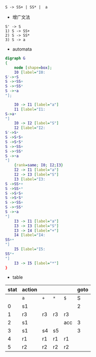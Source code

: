 ` S -> SS+ | SS* |  a `

- 增广文法
```
S' -> S
1) S -> SS+
2) S -> SS*
3) S -> a
```

- automata

``` dot
digraph G
{
    node [shape=box];
    I0 [label="I0:
S'->•S
S ->•SS+
S ->•SS*
S ->•a
"];

    I0 -> I1 [label="a"]
    I1 [label="I1:
S->a•
"]
    I0 -> I2 [label="S"]
    I2 [label="I2:
S'->S•
S ->S•S+
S ->S•S*
S ->•SS+
S ->•SS*
S ->•a
"]
    {rank=same; I0; I2;I3}
    I2 -> I1 [label="a"]
    I2 -> I3 [label="S"]
    I3 [label="I3:
S ->SS•+
S ->SS•*
S ->S•S+
S ->S•S*
S ->•SS+
S ->•SS*
S ->•a
"]
    I3 -> I1 [label="a"]
    I3 -> I3 [label="S"]
    I3 -> I4 [label="+"]
    I4 [label="I4:
SS+•
"]
    I5 [label="I5:
SS*•
"]
    I3 -> I5 [label="*"]
}
```
- table

| stat | action | | | | goto | 
|--|--|--|--|--|--|
| | `a` | `+` | `*` | `$` | S |
|0| s1  |     |     |     | 2 |
|1| r3  | r3  | r3  | r3  |   |
|2| s1  |     |     | acc | 3 |
|3| s1  | s4  | s5  |     | 3 |
|4| r1  | r1  | r1  | r1  |   |
|5| r2  | r2  | r2  | r2  |   |


